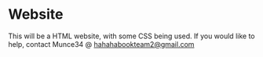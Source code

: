 # Website
This will be a HTML website, with some CSS being used.
If you would like to help, contact Munce34 @ hahahabookteam2@gmail.com
